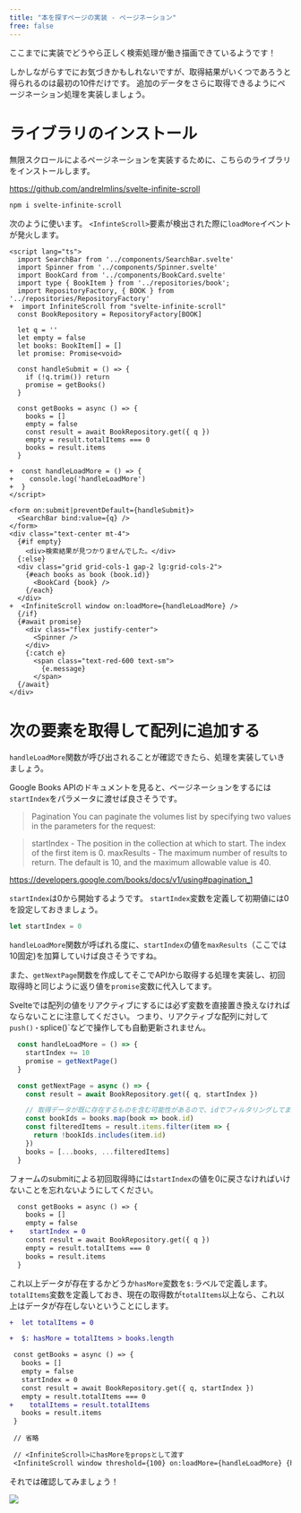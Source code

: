 ```yaml
---
title: "本を探すページの実装 - ページネーション"
free: false
---
```


ここまでに実装でどうやら正しく検索処理が働き描画できているようです！

しかしながらすでにお気づきかもしれないですが、取得結果がいくつであろうと得られるのは最初の10件だけです。
追加のデータをさらに取得できるようにページネーション処理を実装しましょう。

# ライブラリのインストール

無限スクロールによるページネーションを実装するために、こちらのライブラリをインストールします。

https://github.com/andrelmlins/svelte-infinite-scroll

```sh
npm i svelte-infinite-scroll
```

次のように使います。
`<InfinteScroll>`要素が検出された際に`loadMore`イベントが発火します。

```diff:pages/SearchBook.svelte
<script lang="ts">
  import SearchBar from '../components/SearchBar.svelte'
  import Spinner from '../components/Spinner.svelte'
  import BookCard from '../components/BookCard.svelte'
  import type { BookItem } from '../repositories/book';
  import RepositoryFactory, { BOOK } from '../repositories/RepositoryFactory'
+  import InfiniteScroll from "svelte-infinite-scroll"
  const BookRepository = RepositoryFactory[BOOK]

  let q = ''
  let empty = false
  let books: BookItem[] = []
  let promise: Promise<void>

  const handleSubmit = () => {
    if (!q.trim()) return
    promise = getBooks()
  }

  const getBooks = async () => {
    books = []
    empty = false
    const result = await BookRepository.get({ q })
    empty = result.totalItems === 0
    books = result.items
  }

+  const handleLoadMore = () => {
+    console.log('handleLoadMore')
+  }
</script>

<form on:submit|preventDefault={handleSubmit}>
  <SearchBar bind:value={q} />
</form>
<div class="text-center mt-4">
  {#if empty}
    <div>検索結果が見つかりませんでした。</div>
  {:else}
  <div class="grid grid-cols-1 gap-2 lg:grid-cols-2">
    {#each books as book (book.id)}
      <BookCard {book} />
    {/each}
  </div>
+  <InfiniteScroll window on:loadMore={handleLoadMore} />
  {/if}
  {#await promise}
    <div class="flex justify-center">
      <Spinner />
    </div>
    {:catch e}
      <span class="text-red-600 text-sm">
        {e.message}
      </span>
  {/await}
</div>
```

# 次の要素を取得して配列に追加する

`handleLoadMore`関数が呼び出されることが確認できたら、処理を実装していきましょう。

Google Books APIのドキュメントを見ると、ページネーションをするには`startIndex`をパラメータに渡せば良さそうです。

> Pagination
You can paginate the volumes list by specifying two values in the parameters for the request:

> startIndex - The position in the collection at which to start. The index of the first item is 0.
maxResults - The maximum number of results to return. The default is 10, and the maximum allowable value is 40.

https://developers.google.com/books/docs/v1/using#pagination_1

`startIndex`は0から開始するようです。
`startIndex`変数を定義して初期値には0を設定しておきましょう。

```ts
let startIndex = 0
```

`handleLoadMore`関数が呼ばれる度に、`startIndex`の値を`maxResults`（ここでは10固定)を加算していけば良さそうですね。

また、`getNextPage`関数を作成してそこでAPIから取得する処理を実装し、初回取得時と同じように返り値を`promise`変数に代入してます。

Svelteでは配列の値をリアクティブにするには必ず変数を直接置き換えなければならないことに注意してください。
つまり、リアクティブな配列に対して`push()・`splice()`などで操作しても自動更新されません。

```ts
  const handleLoadMore = () => {
    startIndex += 10
    promise = getNextPage()
  }

  const getNextPage = async () => {
    const result = await BookRepository.get({ q, startIndex })

    // 取得データが既に存在するものを含む可能性があるので、idでフィルタリングしてます。
    const bookIds = books.map(book => book.id)
    const filteredItems = result.items.filter(item => {
      return !bookIds.includes(item.id)
    })
    books = [...books, ...filteredItems]
  }
 ```
 
 フォームのsubmitによる初回取得時には`startIndex`の値を0に戻さなければいけないことを忘れないようにしてください。

```diff
  const getBooks = async () => {
    books = []
    empty = false
+    startIndex = 0
    const result = await BookRepository.get({ q })
    empty = result.totalItems === 0
    books = result.items
  }
 ```
 
 これ以上データが存在するかどうか`hasMore`変数を`$:`ラベルで定義します。
 `totalItems`変数を定義しておき、現在の取得数が`totalItems`以上なら、これ以上はデータが存在しないということにします。
 
 ```diff
+  let totalItems = 0

+  $: hasMore = totalItems > books.length

  const getBooks = async () => {
    books = []
    empty = false
    startIndex = 0
    const result = await BookRepository.get({ q, startIndex })
    empty = result.totalItems === 0
+    totalItems = result.totalItems
    books = result.items
  }
  
  // 省略
  
  // <InfiniteScroll>にhasMoreをpropsとして渡す
  <InfiniteScroll window threshold={100} on:loadMore={handleLoadMore} {hasMore} />
  ```
  
  それでは確認してみましょう！
  
  ![](https://storage.googleapis.com/zenn-user-upload/y234xwqfldtn78mehabuixpx3shq)
